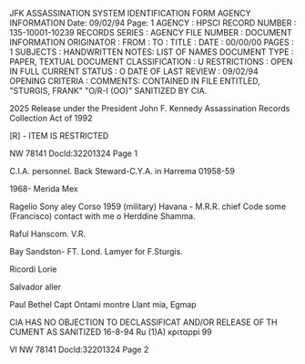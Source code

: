 JFK ASSASSINATION SYSTEM
IDENTIFICATION FORM
AGENCY INFORMATION
Date: 09/02/94
Page: 1
AGENCY : HPSCI
RECORD NUMBER : 135-10001-10239
RECORDS SERIES :
AGENCY FILE NUMBER :
DOCUMENT INFORMATION
ORIGINATOR :
FROM :
TO :
TITLE :
DATE : 00/00/00
PAGES : 1
SUBJECTS :
HANDWRITTEN NOTES: LIST OF NAMES
DOCUMENT TYPE : PAPER, TEXTUAL DOCUMENT
CLASSIFICATION : U
RESTRICTIONS : OPEN IN FULL
CURRENT STATUS : O
DATE OF LAST REVIEW : 09/02/94
OPENING CRITERIA :
COMMENTS:
CONTAINED IN FILE ENTITLED, "STURGIS, FRANK" "O/R-I (OO)"
SANITIZED BY CIA.

2025 Release under the President John F. Kennedy Assassination Records Collection
Act of 1992

[R] - ITEM IS RESTRICTED

NW 78141
Docld:32201324 Page 1

C.I.A. personnel.
Back Steward-C.Y.A. in Harrema
01958-59

1968- Merida Mex

Ragelio Sony aley Corso 1959
(military)
Havana - M.R.R. chief Code some
(Francisco)
contact with me o Herddine Shamma.

Raful Hanscom. V.R.

Bay Sandston- FT. Lond.
Lamyer for F.Sturgis.

Ricordi Lorie

Salvador aller

Paul Bethel
Capt Ontami montre Llant
mia, Egmap

CIA HAS NO OBJECTION TO
DECLASSIFICAT
AND/OR
RELEASE OF TH
CUMENT
AS SANITIZED
16-8-94
Ru
(1)A) κριταρpi 99

Vl
NW 78141
Docld:32201324 Page 2

